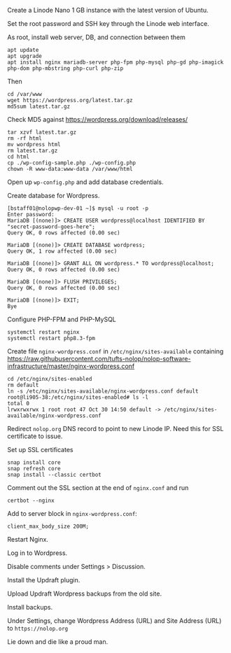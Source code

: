 Create a Linode Nano 1 GB instance with the latest version of Ubuntu.

Set the root password and SSH key through the Linode web interface.

As root, install web server, DB, and connection between them

    apt update
    apt upgrade
    apt install nginx mariadb-server php-fpm php-mysql php-gd php-imagick php-dom php-mbstring php-curl php-zip

Then

    cd /var/www
    wget https://wordpress.org/latest.tar.gz
    md5sum latest.tar.gz

Check MD5 against https://wordpress.org/download/releases/

    tar xzvf latest.tar.gz
    rm -rf html
    mv wordpress html
    rm latest.tar.gz
    cd html
    cp ./wp-config-sample.php ./wp-config.php
    chown -R www-data:www-data /var/www/html

Open up `wp-config.php` and add database credentials.

Create database for Wordpress.

    [bstaff01@nolopwp-dev-01 ~]$ mysql -u root -p
    Enter password:
    MariaDB [(none)]> CREATE USER wordpress@localhost IDENTIFIED BY "secret-password-goes-here";
    Query OK, 0 rows affected (0.00 sec)

    MariaDB [(none)]> CREATE DATABASE wordpress;
    Query OK, 1 row affected (0.00 sec)

    MariaDB [(none)]> GRANT ALL ON wordpress.* TO wordpress@localhost;
    Query OK, 0 rows affected (0.00 sec)

    MariaDB [(none)]> FLUSH PRIVILEGES;
    Query OK, 0 rows affected (0.00 sec)

    MariaDB [(none)]> EXIT;
    Bye

Configure PHP-FPM and PHP-MySQL

    systemctl restart nginx
    systemctl restart php8.3-fpm

Create file `nginx-wordpress.conf` in `/etc/nginx/sites-available` containing
https://raw.githubusercontent.com/tufts-nolop/nolop-software-infrastructure/master/nginx-wordpress.conf

    cd /etc/nginx/sites-enabled
    rm default
    ln -s /etc/nginx/sites-available/nginx-wordpress.conf default
    root@li905-38:/etc/nginx/sites-enabled# ls -l
    total 0
    lrwxrwxrwx 1 root root 47 Oct 30 14:50 default -> /etc/nginx/sites-available/nginx-wordpress.conf

Redirect `nolop.org` DNS record to point to new Linode IP. Need this for SSL certificate to issue.

Set up SSL certificates

    snap install core
    snap refresh core
    snap install --classic certbot

Comment out the SSL section at the end of `nginx.conf` and run

    certbot --nginx

Add to server block in `nginx-wordpress.conf`:

    client_max_body_size 200M;

Restart Nginx.

Log in to Wordpress.

Disable comments under Settings > Discussion.

Install the Updraft plugin.

Upload Updraft Wordpress backups from the old site.

Install backups.

Under Settings, change Wordpress Address (URL) and Site Address (URL) to `https://nolop.org`

Lie down and die like a proud man.

